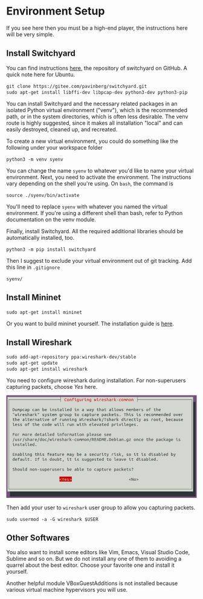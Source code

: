 # Environment Setup

If you see here then you must be a high-end player, the instructions here will be very simple.

## Install Switchyard

You can find instructions [here](https://pavinberg.gitee.io/switchyard), the repository of switchyard on GitHub. A quick note here for Ubuntu.

```text
git clone https://gitee.com/pavinberg/switchyard.git
sudo apt-get install libffi-dev libpcap-dev python3-dev python3-pip
```

You can install Switchyard and the necessary related packages in an isolated Python virtual environment \("venv"\), which is the recommended path, or in the system directories, which is often less desirable. The venv route is highly suggested, since it makes all installation "local" and can easily destroyed, cleaned up, and recreated.

To create a new virtual environment, you could do something like the following under your workspace folder

```text
python3 -m venv syenv
```

You can change the name `syenv` to whatever you'd like to name your virtual environment. Next, you need to activate the environment. The instructions vary depending on the shell you're using. On `bash`, the command is

```text
source ./syenv/bin/activate
```

You'll need to replace `syenv` with whatever you named the virtual environment. If you're using a different shell than bash, refer to Python documentation on the venv module.

Finally, install Switchyard. All the required additional libraries should be automatically installed, too.

```text
python3 -m pip install switchyard
```

Then I suggest to exclude your virtual environment out of git tracking. Add this line in `.gitignore`

```text
syenv/
```

## Install Mininet

```text
sudo apt-get install mininet
```

Or you want to build mininet yourself. The installation guide is [here](http://mininet.org/download/).

## Install Wireshark

```text
sudo add-apt-repository ppa:wireshark-dev/stable
sudo apt-get update
sudo apt-get install wireshark
```

You need to configure wireshark during installation. For non-superusers capturing packets, choose _Yes_ here.

![configure-wireshark](../.gitbook/assets/configure-wireshark.png)

Then add your user to `wireshark` user group to allow you capturing packets.

```text
sudo usermod -a -G wireshark $USER
```

## Other Softwares

You also want to install some editors like Vim, Emacs, Visual Studio Code, Sublime and so on. But we do not install any one of them to avoiding a quarrel about the best editor. Choose your favorite one and install it yourself.

Another helpful module VBoxGuestAdditions is not installed because various virtual machine hypervisors you will use.

